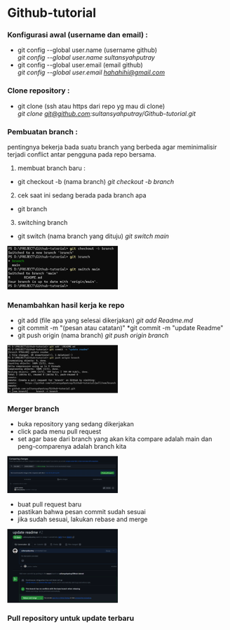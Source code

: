 # Github-tutorial

### Konfigurasi awal (username dan email) :
- git config --global user.name (username github) <br>
*git config --global user.name sultansyahputray*
- git config --global user.email (email github) <br>
*git config --global user.email hahahihi@gmail.com*

### Clone repository :
- git clone (ssh atau https dari repo yg mau di clone) <br>
*git clone git@github.com:sultansyahputray/Github-tutorial.git*

### Pembuatan branch :
pentingnya bekerja bada suatu branch yang berbeda agar meminimalisir terjadi conflict antar pengguna pada repo bersama.
1. membuat branch baru :
- git checkout -b (nama branch)
*git checkout -b branch*

2. cek saat ini sedang berada pada branch apa 
- git branch

3. switching branch
- git switch (nama branch yang dituju)
*git switch main*

<img src="img/branch.png" alt="image" width=50%/>

### Menambahkan hasil kerja ke repo
- git add (file apa yang selesai dikerjakan)
*git add Readme.md*
- git commit -m "(pesan atau catatan)"
*git commit -m "update Readme"
- git push origin (nama branch)
*git push origin branch*

<img src="img/upload-branch.png" alt="image" width=50%/>

### Merger branch
- buka repository yang sedang dikerjakan
- click pada menu pull request
- set agar base dari branch yang akan kita compare adalah main dan peng-comparenya adalah branch kita

<img src="img/pull-request.png" alt="image" width=50%/>

- buat pull request baru
- pastikan bahwa pesan commit sudah sesuai
- jika sudah sesuai, lakukan rebase and merge

<img src="img/merger.png" alt="image" width=50%/>

### Pull repository untuk update terbaru



